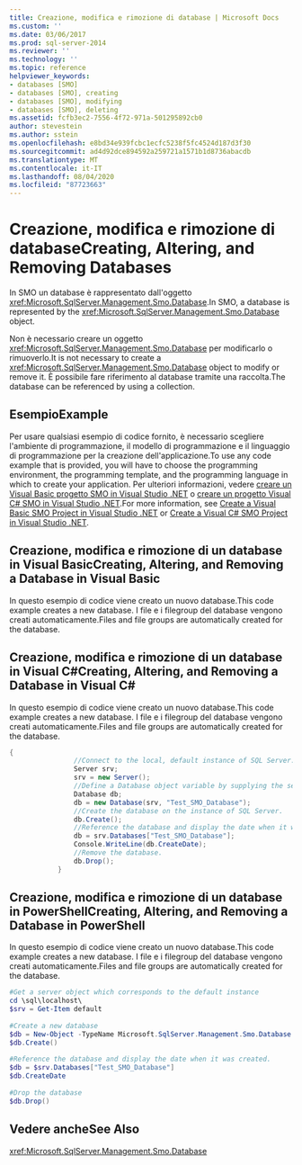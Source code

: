 ```yaml
---
title: Creazione, modifica e rimozione di database | Microsoft Docs
ms.custom: ''
ms.date: 03/06/2017
ms.prod: sql-server-2014
ms.reviewer: ''
ms.technology: ''
ms.topic: reference
helpviewer_keywords:
- databases [SMO]
- databases [SMO], creating
- databases [SMO], modifying
- databases [SMO], deleting
ms.assetid: fcfb3ec2-7556-4f72-971a-501295892cb0
author: stevestein
ms.author: sstein
ms.openlocfilehash: e8bd34e939fcbc1ecfc5238f5fc4524d187d3f30
ms.sourcegitcommit: ad4d92dce894592a259721a1571b1d8736abacdb
ms.translationtype: MT
ms.contentlocale: it-IT
ms.lasthandoff: 08/04/2020
ms.locfileid: "87723663"
---
```

# <a name="creating-altering-and-removing-databases"></a><span data-ttu-id="4bba1-102">Creazione, modifica e rimozione di database</span><span class="sxs-lookup"><span data-stu-id="4bba1-102">Creating, Altering, and Removing Databases</span></span>
  <span data-ttu-id="4bba1-103">In SMO un database è rappresentato dall'oggetto <xref:Microsoft.SqlServer.Management.Smo.Database>.</span><span class="sxs-lookup"><span data-stu-id="4bba1-103">In SMO, a database is represented by the <xref:Microsoft.SqlServer.Management.Smo.Database> object.</span></span>  
  
 <span data-ttu-id="4bba1-104">Non è necessario creare un oggetto <xref:Microsoft.SqlServer.Management.Smo.Database> per modificarlo o rimuoverlo.</span><span class="sxs-lookup"><span data-stu-id="4bba1-104">It is not necessary to create a <xref:Microsoft.SqlServer.Management.Smo.Database> object to modify or remove it.</span></span> <span data-ttu-id="4bba1-105">È possibile fare riferimento al database tramite una raccolta.</span><span class="sxs-lookup"><span data-stu-id="4bba1-105">The database can be referenced by using a collection.</span></span>  
  
## <a name="example"></a><span data-ttu-id="4bba1-106">Esempio</span><span class="sxs-lookup"><span data-stu-id="4bba1-106">Example</span></span>  
 <span data-ttu-id="4bba1-107">Per usare qualsiasi esempio di codice fornito, è necessario scegliere l'ambiente di programmazione, il modello di programmazione e il linguaggio di programmazione per la creazione dell'applicazione.</span><span class="sxs-lookup"><span data-stu-id="4bba1-107">To use any code example that is provided, you will have to choose the programming environment, the programming template, and the programming language in which to create your application.</span></span> <span data-ttu-id="4bba1-108">Per ulteriori informazioni, vedere [creare un Visual Basic progetto SMO in Visual Studio .NET](../../../database-engine/dev-guide/create-a-visual-basic-smo-project-in-visual-studio-net.md) o [creare un progetto Visual C&#35; SMO in Visual Studio .NET](../how-to-create-a-visual-csharp-smo-project-in-visual-studio-net.md).</span><span class="sxs-lookup"><span data-stu-id="4bba1-108">For more information, see [Create a Visual Basic SMO Project in Visual Studio .NET](../../../database-engine/dev-guide/create-a-visual-basic-smo-project-in-visual-studio-net.md) or [Create a Visual C&#35; SMO Project in Visual Studio .NET](../how-to-create-a-visual-csharp-smo-project-in-visual-studio-net.md).</span></span>  
  
## <a name="creating-altering-and-removing-a-database-in-visual-basic"></a><span data-ttu-id="4bba1-109">Creazione, modifica e rimozione di un database in Visual Basic</span><span class="sxs-lookup"><span data-stu-id="4bba1-109">Creating, Altering, and Removing a Database in Visual Basic</span></span>  
 <span data-ttu-id="4bba1-110">In questo esempio di codice viene creato un nuovo database.</span><span class="sxs-lookup"><span data-stu-id="4bba1-110">This code example creates a new database.</span></span> <span data-ttu-id="4bba1-111">I file e i filegroup del database vengono creati automaticamente.</span><span class="sxs-lookup"><span data-stu-id="4bba1-111">Files and file groups are automatically created for the database.</span></span>  
  
<!-- TODO: review snippet reference  [!CODE [SMO How to#SMO_VBDatabase1](SMO How to#SMO_VBDatabase1)]  -->  
  
## <a name="creating-altering-and-removing-a-database-in-visual-c"></a><span data-ttu-id="4bba1-112">Creazione, modifica e rimozione di un database in Visual C#</span><span class="sxs-lookup"><span data-stu-id="4bba1-112">Creating, Altering, and Removing a Database in Visual C#</span></span>  
 <span data-ttu-id="4bba1-113">In questo esempio di codice viene creato un nuovo database.</span><span class="sxs-lookup"><span data-stu-id="4bba1-113">This code example creates a new database.</span></span> <span data-ttu-id="4bba1-114">I file e i filegroup del database vengono creati automaticamente.</span><span class="sxs-lookup"><span data-stu-id="4bba1-114">Files and file groups are automatically created for the database.</span></span>  
  
```csharp
{  
                //Connect to the local, default instance of SQL Server.   
                Server srv;  
                srv = new Server();  
                //Define a Database object variable by supplying the server and the database name arguments in the constructor.   
                Database db;  
                db = new Database(srv, "Test_SMO_Database");  
                //Create the database on the instance of SQL Server.   
                db.Create();  
                //Reference the database and display the date when it was created.   
                db = srv.Databases["Test_SMO_Database"];  
                Console.WriteLine(db.CreateDate);  
                //Remove the database.   
                db.Drop();  
            }  
```  
  
## <a name="creating-altering-and-removing-a-database-in-powershell"></a><span data-ttu-id="4bba1-115">Creazione, modifica e rimozione di un database in PowerShell</span><span class="sxs-lookup"><span data-stu-id="4bba1-115">Creating, Altering, and Removing a Database in PowerShell</span></span>  
 <span data-ttu-id="4bba1-116">In questo esempio di codice viene creato un nuovo database.</span><span class="sxs-lookup"><span data-stu-id="4bba1-116">This code example creates a new database.</span></span> <span data-ttu-id="4bba1-117">I file e i filegroup del database vengono creati automaticamente.</span><span class="sxs-lookup"><span data-stu-id="4bba1-117">Files and file groups are automatically created for the database.</span></span>  
  
```powershell
#Get a server object which corresponds to the default instance  
cd \sql\localhost\  
$srv = Get-Item default  
  
#Create a new database  
$db = New-Object -TypeName Microsoft.SqlServer.Management.Smo.Database -argumentlist $srv, "Test_SMO_Database"  
$db.Create()  
  
#Reference the database and display the date when it was created.
$db = $srv.Databases["Test_SMO_Database"]  
$db.CreateDate  
  
#Drop the database  
$db.Drop()  
```  
  
## <a name="see-also"></a><span data-ttu-id="4bba1-118">Vedere anche</span><span class="sxs-lookup"><span data-stu-id="4bba1-118">See Also</span></span>  
 <xref:Microsoft.SqlServer.Management.Smo.Database>  
